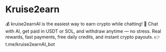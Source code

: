 # Kruise2earn
💰 kruise2earnAI is the easiest way to earn crypto while chatting! 💬 Chat with AI, get paid in USDT or SOL, and withdraw anytime — no stress. Real rewards, fast payments, free daily credits, and instant crypto payouts. 👉 t.me/kruise2earnAI_bot
